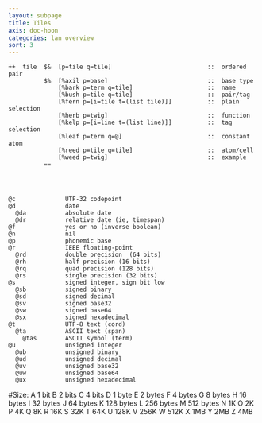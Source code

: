 ```yaml
---
layout: subpage
title: Tiles
axis: doc-hoon
categories: lan overview
sort: 3
---
```


    ++  tile  $&  [p=tile q=tile]                           ::  ordered pair
              $%  [%axil p=base]                            ::  base type
                  [%bark p=term q=tile]                     ::  name
                  [%bush p=tile q=tile]                     ::  pair/tag
                  [%fern p=[i=tile t=(list tile)]]          ::  plain selection
                  [%herb p=twig]                            ::  function
                  [%kelp p=[i=line t=(list line)]]          ::  tag selection
                  [%leaf p=term q=@]                        ::  constant atom
                  [%reed p=tile q=tile]                     ::  atom/cell
                  [%weed p=twig]                            ::  example
              ==  




    @c              UTF-32 codepoint
    @d              date
      @da           absolute date
      @dr           relative date (ie, timespan)
    @f              yes or no (inverse boolean)
    @n              nil
    @p              phonemic base
    @r              IEEE floating-point
      @rd           double precision  (64 bits)
      @rh           half precision (16 bits)
      @rq           quad precision (128 bits)
      @rs           single precision (32 bits)
    @s              signed integer, sign bit low
      @sb           signed binary
      @sd           signed decimal
      @sv           signed base32
      @sw           signed base64
      @sx           signed hexadecimal
    @t              UTF-8 text (cord)
      @ta           ASCII text (span)
        @tas        ASCII symbol (term)
    @u              unsigned integer
      @ub           unsigned binary
      @ud           unsigned decimal
      @uv           unsigned base32
      @uw           unsigned base64
      @ux           unsigned hexadecimal


#Size:
    A   1 bit
    B   2 bits
    C   4 bits
    D   1 byte
    E   2 bytes
    F   4 bytes
    G   8 bytes
    H   16 bytes
    I   32 bytes
    J   64 bytes
    K   128 bytes
    L   256 bytes
    M   512 bytes
    N   1K
    O   2K
    P   4K
    Q   8K
    R   16K
    S   32K
    T   64K
    U   128K
    V   256K
    W   512K
    X   1MB
    Y   2MB
    Z   4MB